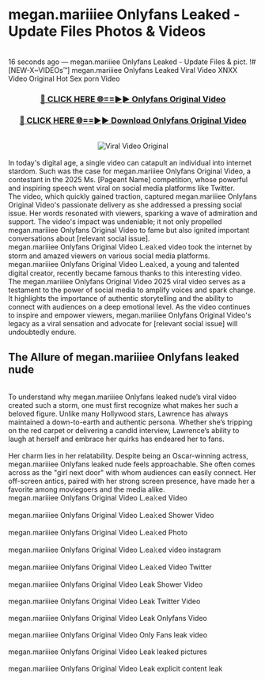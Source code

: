 # megan.mariiiee Onlyfans Leaked - Update Files Photos & Videos 
<br>
16 seconds ago — megan.mariiiee Onlyfans Leaked - Update Files & pict. !#[NEW-X~VIDEOs™] megan.mariiiee Onlyfans Leaked Viral Video XNXX Video Original Hot Sex porn Video
<br>
<div align="center">
<h3><a href="http://freeplayer.one?title=megan.mariiiee&ref=25OR" rel="nofollow">🔴 CLICK HERE 🌐==►► Onlyfans Original Video</a></h3>
<h3><a href="http://freeplayer.one?title=megan.mariiiee&ref=25OR" rel="nofollow">🔴 CLICK HERE 🌐==►► Download Onlyfans Original Video</a></h3>
<br>
<a href="http://freeplayer.one?title=megan.mariiiee&ref=25OR" rel="nofollow" data-target="animated-image.originalLink"><img src="https://i.ibb.co.com/xMMVF88/686577567.gif" alt="Viral Video Original" style="max-width: 100%; display: inline-block;" data-target="animated-image.originalImage"></a>
</div>
<br>
In today's digital age, a single video can catapult an individual into internet stardom. Such was the case for megan.mariiiee Onlyfans Original Video, a contestant in the 2025 Ms. [Pageant Name] competition, whose powerful and inspiring speech went viral on social media platforms like Twitter.
<br>
The video, which quickly gained traction, captured megan.mariiiee Onlyfans Original Video's passionate delivery as she addressed a pressing social issue. Her words resonated with viewers, sparking a wave of admiration and support. The video's impact was undeniable; it not only propelled megan.mariiiee Onlyfans Original Video to fame but also ignited important conversations about [relevant social issue].
<br>
megan.mariiiee Onlyfans Original Video L.ea𝚔ed video took the internet by storm and amazed viewers on various social media platforms. megan.mariiiee Onlyfans Original Video L.ea𝚔ed, a young and talented digital creator, recently became famous thanks to this interesting video.
<br>
The megan.mariiiee Onlyfans Original Video 2025 viral video serves as a testament to the power of social media to amplify voices and spark change. It highlights the importance of authentic storytelling and the ability to connect with audiences on a deep emotional level. As the video continues to inspire and empower viewers, megan.mariiiee Onlyfans Original Video's legacy as a viral sensation and advocate for [relevant social issue] will undoubtedly endure.
<br>
<h2>The Allure of megan.mariiiee Onlyfans leaked nude</h2>
<br>
To understand why megan.mariiiee Onlyfans leaked nude’s viral video created such a storm, one must first recognize what makes her such a beloved figure. Unlike many Hollywood stars, Lawrence has always maintained a down-to-earth and authentic persona. Whether she’s tripping on the red carpet or delivering a candid interview, Lawrence’s ability to laugh at herself and embrace her quirks has endeared her to fans.
<br><br>
Her charm lies in her relatability. Despite being an Oscar-winning actress, megan.mariiiee Onlyfans leaked nude feels approachable. She often comes across as the "girl next door" with whom audiences can easily connect. Her off-screen antics, paired with her strong screen presence, have made her a favorite among moviegoers and the media alike.
<br>
megan.mariiiee Onlyfans Original Video L.ea𝚔ed Video
<br><br>
megan.mariiiee Onlyfans Original Video L.ea𝚔ed Shower Video
<br><br>
megan.mariiiee Onlyfans Original Video L.ea𝚔ed Photo
<br><br>
megan.mariiiee Onlyfans Original Video L.ea𝚔ed video instagram
<br><br>
megan.mariiiee Onlyfans Original Video L.ea𝚔ed Video Twitter
<br><br>
megan.mariiiee Onlyfans Original Video Leak Shower Video
<br><br>
megan.mariiiee Onlyfans Original Video Leak Twitter Video
<br><br>
megan.mariiiee Onlyfans Original Video Leak Onlyfans Video
<br><br>
megan.mariiiee Onlyfans Original Video Only Fans leak video
<br><br>
megan.mariiiee Onlyfans Original Video Leak leaked pictures
<br><br>
megan.mariiiee Onlyfans Original Video Leak explicit content leak